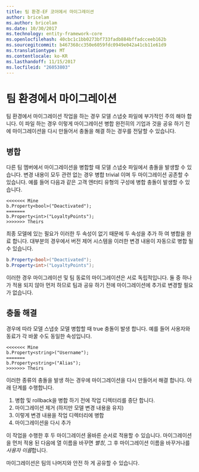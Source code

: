 ```yaml
---
title: 팀 환경-EF 코어에서 마이그레이션
author: bricelam
ms.author: bricelam
ms.date: 10/30/2017
ms.technology: entity-framework-core
ms.openlocfilehash: 40cbc1c1bb0273bf733fadb884bffadcceeb162b
ms.sourcegitcommit: b467368cc350e6059fdc0949e042a41cb11e61d9
ms.translationtype: MT
ms.contentlocale: ko-KR
ms.lasthandoff: 11/15/2017
ms.locfileid: "26053803"
---
```

<a name="migrations-in-team-environments"></a>팀 환경에서 마이그레이션
===============================
팀 환경에서 마이그레이션 작업을 하는 경우 모델 스냅숏 파일에 부가적인 주의 해야 합니다. 이 파일 하는 경우 이렇게 마이그레이션 병합 완전히의 기업과 것을 공유 하기 전에 마이그레이션을 다시 만들어서 충돌을 해결 하는 경우를 전달할 수 있습니다.

<a name="merging"></a>병합
-------
다른 팀 멤버에서 마이그레이션을 병합할 때 모델 스냅숏 파일에서 충돌을 발생할 수 있습니다. 변경 내용이 모두 관련 없는 경우 병합 trivial 이며 두 마이그레이션 공존할 수 있습니다. 예를 들어 다음과 같은 고객 엔터티 유형의 구성에 병합 충돌이 발생할 수 있습니다.

    <<<<<<< Mine
    b.Property<bool>("Deactivated");
    =======
    b.Property<int>("LoyaltyPoints");
    >>>>>>> Theirs

최종 모델에 있는 필요가 이러한 두 속성이 없기 때문에 두 속성을 추가 하 여 병합을 완료 합니다. 대부분의 경우에서 버전 제어 시스템을 이러한 변경 내용이 자동으로 병합 될 수 있습니다.

``` csharp
b.Property<bool>("Deactivated");
b.Property<int>("LoyaltyPoints");
```

이러한 경우 마이그레이션 및 팀 동료의 마이그레이션은 서로 독립적입니다. 둘 중 하나가 적용 되지 않아 먼저 하므로 팀과 공유 하기 전에 마이그레이션에 추가로 변경할 필요가 없습니다.

<a name="resolving-conflicts"></a>충돌 해결
-------------------
경우에 따라 모델 스냅숏 모델 병합할 때 true 충돌이 발생 합니다. 예를 들어 사용자와 동료가 각 바꿀 수도 동일한 속성입니다.

    <<<<<<< Mine
    b.Property<string>("Username");
    =======
    b.Property<string>("Alias");
    >>>>>>> Theirs

이러한 종류의 충돌을 발생 하는 경우에 마이그레이션을 다시 만들어서 해결 합니다. 아래 단계를 수행합니다.

1. 병합 및 rollback을 병합 하기 전에 작업 디렉터리를 중단 합니다.
2. 마이그레이션 제거 (하지만 모델 변경 내용을 유지)
3. 이렇게 변경 내용을 작업 디렉터리에 병합
4. 마이그레이션을 다시 추가

이 작업을 수행한 후 두 마이그레이션 올바른 순서로 적용할 수 있습니다. 마이그레이션을 먼저 적용 된 다음에 열 이름을 바꾸면 *별칭*, 그 후 마이그레이션 이름을 바꾸거나를 *사용자 이름*합니다.

마이그레이션은 팀의 나머지와 안전 하 게 공유할 수 있습니다.
